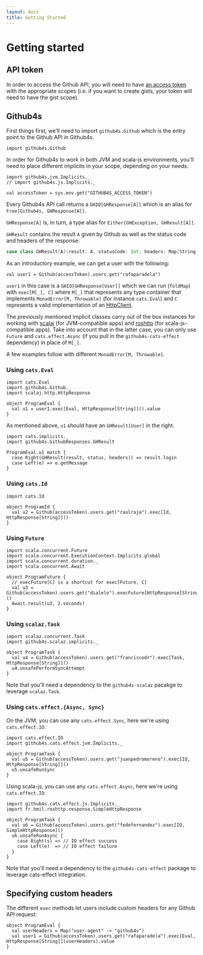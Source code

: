 ```yaml
---
layout: docs
title: Getting Started
---
```


# Getting started

## API token

In order to access the Github API, you will need to have [an access token][access-token] with the
appropriate scopes (i.e. if you want to create gists, your token will need to have the gist scope).

## Github4s

First things first, we'll need to import `github4s.Github` which is the entry point to the Github
API in Github4s.

```tut:silent
import github4s.Github
```

In order for Github4s to work in both JVM and scala-js environments, you'll need to place different
implicits in your scope, depending on your needs:

```tut:silent
import github4s.jvm.Implicits._
// import github4s.js.Implicits._
```

```tut:invisible
val accessToken = sys.env.get("GITHUB4S_ACCESS_TOKEN")
```

Every Github4s API call returns a `GHIO[GHResponse[A]]` which is an alias for
`Free[Github4s, GHResponse[A]]`.

`GHResponse[A]` is, in turn, a type alias for `Either[GHException, GHResult[A]]`.

`GHResult` contains the result `A` given by Github as well as the status code and headers of the
response:

```scala
case class GHResult[A](result: A, statusCode: Int, headers: Map[String, IndexedSeq[String]])
```

As an introductory example, we can get a user with the following:

```tut:silent
val user1 = Github(accessToken).users.get("rafaparadela")
```

`user1` in this case is a `GHIO[GHResponse[User]]` which we can run (`foldMap`) with
`exec[M[_], C]` where `M[_]` that represents any type container that implements
`MonadError[M, Throwable]` (for instance `cats.Eval`) and `C` represents a valid implementation of
an [HttpClient][http-client].

The previously mentioned implicit classes carry out of the box
instances for working with [scalaj][scalaj] (for JVM-compatible apps) and [roshttp][roshttp] (for
scala-js-compatible apps). Take into account that in the latter case, you can only use `Future` and
`cats.effect.Async` (if you pull in the `github4s-cats-effect` dependency) in place of `M[_]`.

A few examples follow with different `MonadError[M, Throwable]`.

### Using `cats.Eval`

```tut:silent
import cats.Eval
import github4s.Github._
import scalaj.http.HttpResponse

object ProgramEval {
  val u1 = user1.exec[Eval, HttpResponse[String]]().value
}
```

As mentioned above, `u1` should have an `GHResult[User]` in the right.

```tut:silent
import cats.implicits._
import github4s.GithubResponses.GHResult

ProgramEval.u1 match {
  case Right(GHResult(result, status, headers)) => result.login
  case Left(e) => e.getMessage
}
```

### Using `cats.Id`

```tut:silent
import cats.Id

object ProgramId {
  val u2 = Github(accessToken).users.get("raulraja").exec[Id, HttpResponse[String]]()
}
```

### Using `Future`

```tut:silent
import scala.concurrent.Future
import scala.concurrent.ExecutionContext.Implicits.global
import scala.concurrent.duration._
import scala.concurrent.Await

object ProgramFuture {
  // execFuture[C] is a shortcut for exec[Future, C]
  val u3 = Github(accessToken).users.get("dialelo").execFuture[HttpResponse[String]]()
  Await.result(u3, 2.seconds)
}
```

### Using `scalaz.Task`

```tut:silent
import scalaz.concurrent.Task
import github4s.scalaz.implicits._

object ProgramTask {
  val u4 = Github(accessToken).users.get("franciscodr").exec[Task, HttpResponse[String]]()
  u4.unsafePerformSyncAttempt
}
```

Note that you'll need a dependency to the `github4s-scalaz` pacakge to leverage `scalaz.Task`.

### Using `cats.effect.{Async, Sync}`

On the JVM, you can use any `cats.effect.Sync`, here we're using `cats.effect.IO`:
```tut:silent
import cats.effect.IO
import github4s.cats.effect.jvm.Implicits._

object ProgramTask {
  val u5 = Github(accessToken).users.get("juanpedromoreno").exec[IO, HttpResponse[String]]()
  u5.unsafeRunSync
}
```

Using scala-js, you can use any `cats.effect.Async`, here we're using `cats.effect.IO`:
```tut:silent
import github4s.cats.effect.js.Implicits._
import fr.hmil.roshttp.response.SimpleHttpResponse

object ProgramTask {
  val u6 = Github(accessToken).users.get("fedefernandez").exec[IO, SimpleHttpResponse]()
  u6.unsafeRunAsync {
    case Right(s) => // IO effect success
    case Left(e)  => // IO effect failure
  }
}
```

Note that you'll need a dependency to the `github4s-cats-effect` package to leverage
cats-effect integration.

## Specifying custom headers

The different `exec` methods let users include custom headers for any Github API request:

```tut:silent
object ProgramEval {
  val userHeaders = Map("user-agent" -> "github4s")
  val user1 = Github(accessToken).users.get("rafaparadela").exec[Eval, HttpResponse[String]](userHeaders).value
}
```

[http-client]: https://github.com/47deg/github4s/blob/master/github4s/shared/src/main/scala/github4s/HttpClient.scala
[scalaj]: https://github.com/scalaj/scalaj-http
[roshttp]: https://github.com/hmil/RosHTTP
[access-token]: https://github.com/settings/tokens
